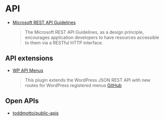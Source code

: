 # API

- [Microsoft REST API Guidelines](https://github.com/Microsoft/api-guidelines)

  > The Microsoft REST API Guidelines, as a design principle, encourages application developers to have resources accessible to them via a RESTful HTTP interface.

## API extensions

- [WP API Menus](https://wordpress.org/plugins/wp-api-menus/)
  > This plugin extends the WordPress JSON REST API with new routes for WordPress registered menus
  > [GitHub](https://github.com/unfulvio/wp-api-menus)

## Open APIs

- [toddmotto/public-apis](https://github.com/toddmotto/public-apis)
